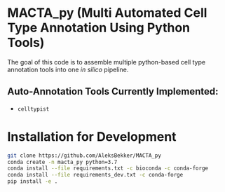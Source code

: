 # MACTA_py (Multi Automated Cell Type Annotation Using Python Tools)

The goal of this code is to assemble multiple python-based cell type annotation tools into one *in silico* pipeline.

## Auto-Annotation Tools Currently Implemented:
- `celltypist`

# Installation for Development

```bash
git clone https://github.com/AleksBekker/MACTA_py
conda create -n macta_py python=3.7
conda install --file requirements.txt -c bioconda -c conda-forge
conda install --file requirements_dev.txt -c conda-forge
pip install -e .
```
